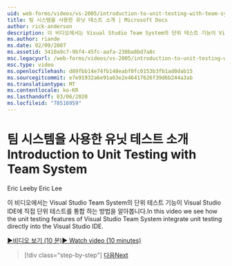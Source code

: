 ```yaml
---
uid: web-forms/videos/vs-2005/introduction-to-unit-testing-with-team-system
title: 팀 시스템을 사용한 유닛 테스트 소개 | Microsoft Docs
author: rick-anderson
description: 이 비디오에서는 Visual Studio Team System의 단위 테스트 기능이 Visual Studio IDE에 직접 단위 테스트를 통합 하는 방법을 알아봅니다.
ms.author: riande
ms.date: 02/09/2007
ms.assetid: 3410a9c7-9bf4-45fc-aafa-230ba8bd7a8c
msc.legacyurl: /web-forms/videos/vs-2005/introduction-to-unit-testing-with-team-system
msc.type: video
ms.openlocfilehash: d89fbb14e74fb148eabf0fc0153b3fb1ad0dab15
ms.sourcegitcommit: e7e91932a6e91a63e2e46417626f39d6b244a3ab
ms.translationtype: MT
ms.contentlocale: ko-KR
ms.lasthandoff: 03/06/2020
ms.locfileid: "78516959"
---
```

# <a name="introduction-to-unit-testing-with-team-system"></a><span data-ttu-id="e5c2c-103">팀 시스템을 사용한 유닛 테스트 소개</span><span class="sxs-lookup"><span data-stu-id="e5c2c-103">Introduction to Unit Testing with Team System</span></span>

<span data-ttu-id="e5c2c-104">Eric Lee</span><span class="sxs-lookup"><span data-stu-id="e5c2c-104">by Eric Lee</span></span>

<span data-ttu-id="e5c2c-105">이 비디오에서는 Visual Studio Team System의 단위 테스트 기능이 Visual Studio IDE에 직접 단위 테스트를 통합 하는 방법을 알아봅니다.</span><span class="sxs-lookup"><span data-stu-id="e5c2c-105">In this video we see how the unit testing features of Visual Studio Team System integrate unit testing directly into the Visual Studio IDE.</span></span>

[<span data-ttu-id="e5c2c-106">&#9654;비디오 보기 (10 분)</span><span class="sxs-lookup"><span data-stu-id="e5c2c-106">&#9654; Watch video (10 minutes)</span></span>](https://channel9.msdn.com/Blogs/ASP-NET-Site-Videos/introduction-to-unit-testing-with-team-system)

> [!div class="step-by-step"]
> [<span data-ttu-id="e5c2c-107">다음</span><span class="sxs-lookup"><span data-stu-id="e5c2c-107">Next</span></span>](introduction-to-testing-web-applications-with-team-system.md)
